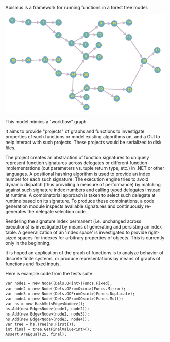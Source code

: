 Abismus is a framework for running functions in a forest tree model.

![Forest graph](forest.png)

This model mimics a "workflow" graph.

It aims to provide "projects" of graphs and functions to investigate properties of such functions or model existing algorithms on, and a GUI to help interact with such projects. These projects would be serialized to disk files.

The project creates an abstraction of function signatures to uniquely represent function signatures across delegates or different function implementations (out parameters vs. tuple return type, etc.) in .NET or other languages. A positional hashing algorithm is used to provide an index number for each such signature. The execution engine tries to avoid dynamic dispatch (thus providing a measure of performance) by matching against such signature index numbers and calling typed delegates instead at runtime. A combinatorial approach is taken to select such delegate at runtime based on its signature. To produce these combinations, a code generation module inspects available signatures and continuously re-generates the delegate selection code.

Rendering the signature index permanent (i.e. unchanged across executions) is investigated by means of generating and persisting an index table. A generalization of an 'index space' is investigated to provide right-sized spaces for indexes for arbitrary properties of objects. This is currently only in the beginning.

It is hoped an application of the graph of functions is to analyze behavior of discrete finite systems, or produce representations by means of graphs of functions and fixed inputs.

Here is example code from the tests suite:

```
var node1 = new Node((Dels.O<int>)Funcs.Fixed);
var node2 = new Node((Dels.OFromO<int>)Funcs.Mirror);
var node3 = new Node((Dels.OOFromO<int>)Funcs.Duplicate);
var node4 = new Node((Dels.OFromOO<int>)Funcs.Mult);
var hs = new HashSet<Edge<Node>>();
hs.Add(new Edge<Node>(node1, node2));
hs.Add(new Edge<Node>(node2, node3));
hs.Add(new Edge<Node>(node3, node4));
var tree = hs.Tree(hs.First());
int final = tree.GetFinalValue<int>();
Assert.AreEqual(25, final);
```
